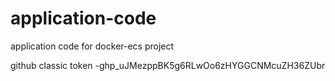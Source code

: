 # application-code
application code for docker-ecs project

github classic token -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
